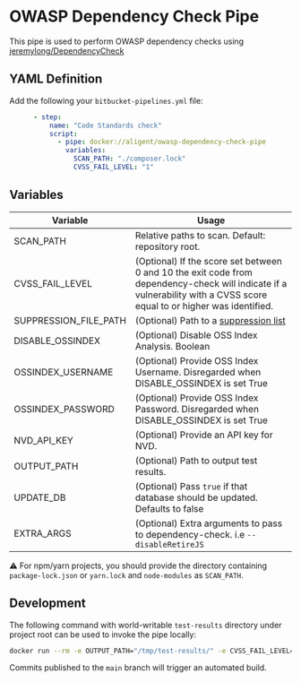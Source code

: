 # OWASP Dependency Check Pipe

This pipe is used to perform OWASP dependency checks using [jeremylong/DependencyCheck](https://github.com/jeremylong/DependencyCheck)

## YAML Definition

Add the following your `bitbucket-pipelines.yml` file:

```yaml
      - step:
          name: "Code Standards check"
          script:
            - pipe: docker://aligent/owasp-dependency-check-pipe
              variables:
                SCAN_PATH: "./composer.lock"
                CVSS_FAIL_LEVEL: "1"
```

## Variables

| Variable              | Usage                                                       |
| --------------------- | ----------------------------------------------------------- |
| SCAN_PATH             | Relative paths to scan. Default: repository root. |
| CVSS_FAIL_LEVEL       | (Optional) If the score set between 0 and 10 the exit code from dependency-check will indicate if a vulnerability with a CVSS score equal to or higher was identified. |
| SUPPRESSION_FILE_PATH | (Optional) Path to a [suppression list](https://jeremylong.github.io/DependencyCheck/general/suppression.html) |
| DISABLE_OSSINDEX      | (Optional) Disable OSS Index Analysis. Boolean |
| OSSINDEX_USERNAME      | (Optional) Provide OSS Index Username. Disregarded when DISABLE_OSSINDEX is set True |
| OSSINDEX_PASSWORD      | (Optional) Provide OSS Index Password. Disregarded when DISABLE_OSSINDEX is set True |
| NVD_API_KEY          | (Optional) Provide an API key for NVD. |
| OUTPUT_PATH           | (Optional) Path to output test results. |
| UPDATE_DB             | (Optional) Pass `true` if that database should be updated. Defaults to false |
| EXTRA_ARGS            | (Optional) Extra arguments to pass to dependency-check. i.e `--disableRetireJS` |

⚠️ For npm/yarn projects, you should provide the directory containing `package-lock.json` or `yarn.lock` and `node-modules` as `SCAN_PATH`.

## Development

The following command with world-writable `test-results` directory under project root can be used to invoke the pipe locally:

```bash
docker run --rm -e OUTPUT_PATH="/tmp/test-results/" -e CVSS_FAIL_LEVEL=1 -e SCAN_PATH=./composer.lock -v $PWD:/build --workdir=/build aligent/owasp-dependency-check-pipe
```

Commits published to the `main` branch  will trigger an automated build.
